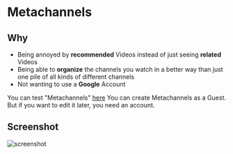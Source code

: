 Metachannels
============

Why
---

* Being annoyed by **recommended** Videos instead of just seeing **related** Videos
* Being able to **organize** the channels you watch in a better way than just one pile of all kinds of different channels
* Not wanting to use a **Google** Account

You can test "Metachannels" [here](http://metachannels.ga/)
You can create Metachannels as a Guest. But if you want to edit it later, you need an account.

Screenshot
----------

![screenshot](https://i.imgur.com/YBHIYDb.jpg)
